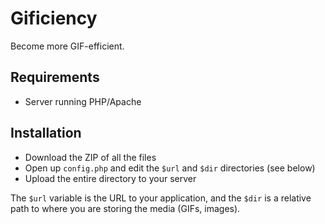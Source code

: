 # Gificiency

Become more GIF-efficient.

## Requirements

- Server running PHP/Apache

## Installation

- Download the ZIP of all the files
- Open up `config.php` and edit the `$url` and `$dir` directories (see below)
- Upload the entire directory to your server

The `$url` variable is the URL to your application, and the `$dir` is a 
relative path to where you are storing the media (GIFs, images).
